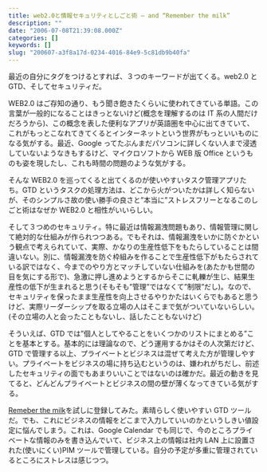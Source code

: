```yaml
---
title: web2.0と情報セキュリティとしごと術 — and “Remember the milk”
description: ""
date: "2006-07-08T21:39:08.000Z"
categories: []
keywords: []
slug: "200607-a3f8a17d-0234-4016-84e9-5c81db9b40fa"
---
```


最近の自分にタグをつけるとすれば、３つのキーワードが出てくる。web2.0 と GTD、そしてセキュリティだ。

WEB2.0 はご存知の通り、もう聞き飽きたくらいに使われてきている単語。この言葉が一般的になることはきっとないけど(概念を理解するのは IT 系の人間だけだろうから)、この概念を表した便利なアプリが英語圏を中心に出てきていて、これがもっとこなれてきてくるとインターネットという世界がもっといいものになる気がする。最近、Google ってたぶんまだパソコンに詳しくない人まで浸透していないようなきもするけど、マイクロソフトから WEB 版 Office というものも姿を現したし、これも時間の問題のような気がする。

そんな WEB2.0 を巡ってくると出てくるのが使いやすいタスク管理アプリたち。GTD というタスクの処理方法は、どこから火がついたかは詳しく知らないが、そのシンプルさ故の使い勝手の良さと”本当に”ストレスフリーとなるこのしごと術はなぜか WEB2.0 と相性がいいらしい。

そして３つめのセキュリティ。特に最近は情報漏洩問題もあり、情報管理に関して絶対的な仕組みが作られつつある。でもそれは、情報漏洩をいかに防ぐかという観点で考えられていて、実際、かなりの生産性低下をもたらしていることは間違いない。別に、情報漏洩を防ぐ枠組みを作ることで生産性低下がもたらされている訳ではなく、今までのやり方とマッチしていない仕組みを(あたかも世間の目を気にする形で)、急激に押し進めようとするからそこに軋轢が生じ、結果生産性の低下が生まれると思う(そもそも”管理”ではなくて”制限”だし)。なので、セキュリティを保ったまま生産性を向上させるやりかたはいくらでもあると思うけど、実際リーダーシップを取る立場の人はそこまで気がついていないらしい。(その立場の人と会ったこともないし、話したこともないけど)

そういえば、GTD では”個人としてやることをいくつかのリストにまとめる”ことを基本とする。基本的には理論なので、どう運用するかはその人次第だけど、GTD で管理する以上、プライベートとビジネスは混ぜて考えた方が管理しやすい。プライベートをビジネスの場に持ち込むというのは、嫌われがちだし、前述したセキュリティの面でもあまりいいことではないのは確かだ。最近の動きを見てると、どんどんプライベートとビジネスの間の壁が薄くなってきている気がする。

[Remeber the milk](http://www.rememberthemilk.com/)を試しに登録してみた。素晴らしく使いやすい GTD ツールだ。でも、これにビジネスの情報をどこまで入力していいのかというしきい値設定に悩んでしまう。これは、Google Calendar でも同じで、今のところプライベートな情報のみを書き込んでいて、ビジネス上の情報は社内 LAN 上に設置された(使いにくい)PIM ツールで管理している。自分の予定が多重に管理されているところにストレスは感じつつ。
